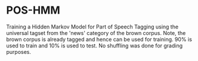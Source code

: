 # POS-HMM
Training a Hidden Markov Model for Part of Speech Tagging using the universal tagset from the 'news' category of the brown corpus.
Note, the brown corpus is already tagged and hence can be used for training. 90% is used to train and 10% is used to test. No shuffling was done for grading purposes.

